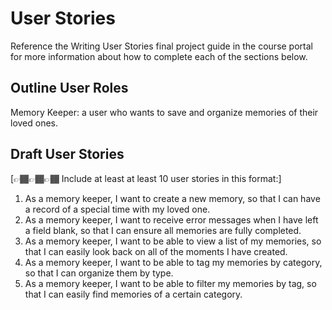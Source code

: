 # User Stories

Reference the Writing User Stories final project guide in the course portal for more information about how to complete each of the sections below.

## Outline User Roles

Memory Keeper: a user who wants to save and organize memories of their loved ones. 

## Draft User Stories

[👉🏾👉🏾👉🏾 Include at least at least 10 user stories in this format:]

1. As a memory keeper, I want to create a new memory, so that I can have a record of a special time with my loved one.
2. As a memory keeper, I want to receive error messages when I have left a field blank, so that I can ensure all memories are fully completed. 
3. As a memory keeper, I want to be able to view a list of my memories, so that I can easily look back on all of the moments I have created.
4. As a memory keeper, I want to be able to tag my memories by category, so that I can organize them by type.
5. As a memory keeper, I want to be able to filter my memories by tag, so that I can easily find memories of a certain category.
